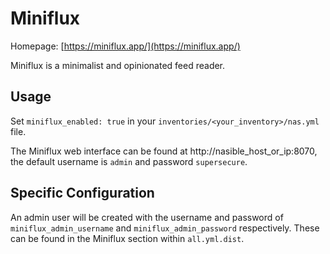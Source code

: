 # Miniflux

Homepage: [https://miniflux.app/](https://miniflux.app/)

Miniflux is a minimalist and opinionated feed reader.

## Usage

Set `miniflux_enabled: true` in your `inventories/<your_inventory>/nas.yml` file.

The Miniflux web interface can be found at http://nasible_host_or_ip:8070, the default username is `admin` and password `supersecure`.

## Specific Configuration

An admin user will be created with the username and password of `miniflux_admin_username` and `miniflux_admin_password` respectively. These can be found in the Miniflux section within `all.yml.dist`.
